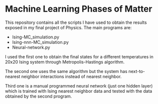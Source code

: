 # Machine Learning Phases of Matter
This repository contains all the scripts I have used to obtain the results exposed in my final project of Physics.
The main programs are: 
  * Ising-MC_simulation.py
  * Ising-nnn-MC_simulation.py
  * Neural-network.py
  
I used the first one to obtain the final states for a different temperatures in 20x20 Ising system through Metropolis-Hastings algorithm.

The second one uses the same algorithm but the system has next-to-nearest neighbor interactions instead of nearest neighbor.

Third one is a manual programmed neural network (just one hidden layer) which is trained with Ising nearest neighbor data and tested with the data obtained by the second program.
